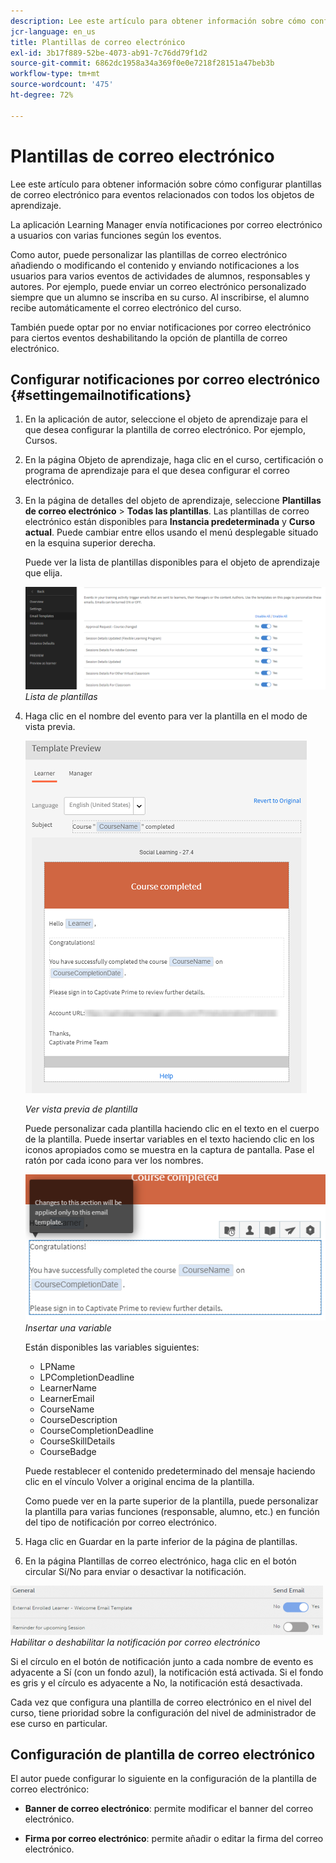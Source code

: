 ```yaml
---
description: Lee este artículo para obtener información sobre cómo configurar plantillas de correo electrónico para eventos relacionados con todos los objetos de aprendizaje.
jcr-language: en_us
title: Plantillas de correo electrónico
exl-id: 3b17f889-52be-4073-ab91-7c76dd79f1d2
source-git-commit: 6862dc1958a34a369f0e0e7218f28151a47beb3b
workflow-type: tm+mt
source-wordcount: '475'
ht-degree: 72%

---
```


# Plantillas de correo electrónico

Lee este artículo para obtener información sobre cómo configurar plantillas de correo electrónico para eventos relacionados con todos los objetos de aprendizaje.

La aplicación Learning Manager envía notificaciones por correo electrónico a usuarios con varias funciones según los eventos.

Como autor, puede personalizar las plantillas de correo electrónico añadiendo o modificando el contenido y enviando notificaciones a los usuarios para varios eventos de actividades de alumnos, responsables y autores. Por ejemplo, puede enviar un correo electrónico personalizado siempre que un alumno se inscriba en su curso. Al inscribirse, el alumno recibe automáticamente el correo electrónico del curso.

También puede optar por no enviar notificaciones por correo electrónico para ciertos eventos deshabilitando la opción de plantilla de correo electrónico.

## Configurar notificaciones por correo electrónico {#settingemailnotifications}

1. En la aplicación de autor, seleccione el objeto de aprendizaje para el que desea configurar la plantilla de correo electrónico. Por ejemplo, Cursos.

1. En la página Objeto de aprendizaje, haga clic en el curso, certificación o programa de aprendizaje para el que desea configurar el correo electrónico.

1. En la página de detalles del objeto de aprendizaje, seleccione **Plantillas de correo electrónico** > **Todas las plantillas**. Las plantillas de correo electrónico están disponibles para **Instancia predeterminada** y **Curso actual**. Puede cambiar entre ellos usando el menú desplegable situado en la esquina superior derecha.

   Puede ver la lista de plantillas disponibles para el objeto de aprendizaje que elija.

   ![](assets/email-templates-forlearningprograms.png)
   *Lista de plantillas*

1. Haga clic en el nombre del evento para ver la plantilla en el modo de vista previa.

   ![](assets/preview-the-emailtemplateforyourlearningobject.png)

   *Ver vista previa de plantilla*

   Puede personalizar cada plantilla haciendo clic en el texto en el cuerpo de la plantilla. Puede insertar variables en el texto haciendo clic en los iconos apropiados como se muestra en la captura de pantalla. Pase el ratón por cada icono para ver los nombres.

   ![](assets/insert-variable.png)
   *Insertar una variable*

   Están disponibles las variables siguientes:

   * LPName
   * LPCompletionDeadline
   * LearnerName
   * LearnerEmail
   * CourseName
   * CourseDescription
   * CourseCompletionDeadline
   * CourseSkillDetails
   * CourseBadge

   Puede restablecer el contenido predeterminado del mensaje haciendo clic en el vínculo Volver a original encima de la plantilla.

   Como puede ver en la parte superior de la plantilla, puede personalizar la plantilla para varias funciones (responsable, alumno, etc.) en función del tipo de notificación por correo electrónico.

1. Haga clic en Guardar en la parte inferior de la página de plantillas.
1. En la página Plantillas de correo electrónico, haga clic en el botón circular Sí/No para enviar o desactivar la notificación.

![](assets/email-notification-e1437624109719.png)
*Habilitar o deshabilitar la notificación por correo electrónico*

Si el círculo en el botón de notificación junto a cada nombre de evento es adyacente a Sí (con un fondo azul), la notificación está activada. Si el fondo es gris y el círculo es adyacente a No, la notificación está desactivada.

Cada vez que configura una plantilla de correo electrónico en el nivel del curso, tiene prioridad sobre la configuración del nivel de administrador de ese curso en particular.

## Configuración de plantilla de correo electrónico

El autor puede configurar lo siguiente en la configuración de la plantilla de correo electrónico:

* **Banner de correo electrónico**: permite modificar el banner del correo electrónico.

* **Firma por correo electrónico**: permite añadir o editar la firma del correo electrónico.
